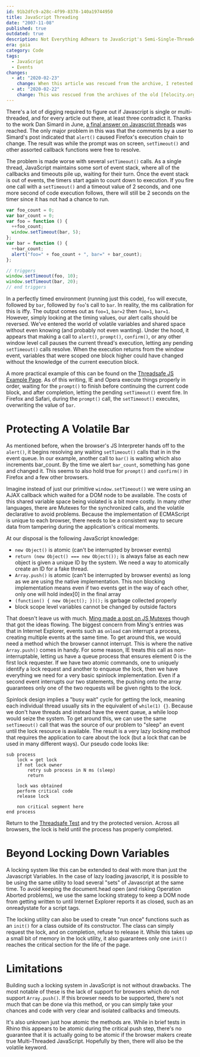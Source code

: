 ```yaml
---
id: 91b2dfc9-a28c-4f99-8378-140a19744950
title: JavaScript Threading
date: "2007-11-08"
published: true
outdated: true
description: Not Everything Adhears to JavaScript's Semi-Single-Threaded Model
era: gaia
category: Code
tags:
  - JavaScript
  - Events
changes:
  - at: "2020-02-23"
    change: When this article was rescued from the archive, I retested the example page. Safari and Firefox both handle this behavior correctly. So `prompt`, `confirm`, and `alert` away without running into stuff running weirdly in the background.
  - at: "2020-02-22"
    change: This was rescued from the archives of the old [felocity.org](https://web.archive.org/web/20071118102059/http://www.felocity.org/blog/article/javascripts_strange_threaded_nature/) site.
---
```


There's a lot of digging required to figure out if Javascript is single or multi-threaded, and for every article out there, at least three contradict it. Thanks to the work Dan Simard in June, [a final answer on Javascript threads](https://web.archive.org/web/20071118102059/http://www.javascriptkata.com/2007/06/12/ajax-javascript-and-threads-the-final-truth/) was reached. The only major problem in this was that the comments by a user to Simard's post indicated that `alert()` caused Firefox's execution chain to change. The result was while the prompt was on screen, `setTimeout()` and other assorted callback functions were free to resolve.

The problem is made worse with several `setTimeout()` calls. As a single thread, JavaScript maintains some sort of event stack, where all of the callbacks and timeouts pile up, waiting for their turn. Once the event stack is out of events, the timers start again to count down to execution. If you fire one call with a `setTimeout()` and a timeout value of 2 seconds, and one more second of code execution follows, there will still be 2 seconds on the timer since it has not had a chance to run.

```js
var foo_count = 0;
var bar_count = 0;
var foo = function () {
  ++foo_count;
  window.setTimeout(bar, 5);
};
var bar = function () {
  ++bar_count;
  alert("foo=" + foo_count + ", bar=" + bar_count);
};

// triggers
window.setTimeout(foo, 10);
window.setTimeout(bar, 20);
// end triggers
```

In a perfectly timed environment (running just this code), `foo` will execute, followed by `bar`, followed by `foo`'s call to `bar`. In reality, the ms calibration for this is iffy. The output comes out as `foo=1`, `bar=2` then `foo=1`, `bar=1`. However, simply looking at the timing values, our alert calls should be reversed. We've entered the world of volatile variables and shared space without even knowing (and probably not even wanting). Under the hood, it appears that making a call to `alert()`, `prompt()`, `confirm()`, or any other window level call pauses the current thread's execution, letting any pending `setTimeout()` calls resolve. When the execution returns from the window event, variables that were scoped one block higher could have changed without the knowledge of the current execution block.

A more practical example of this can be found on the [Threadsafe JS Example Page](/images/posts/threading-in-javascript/test-page.html). As of this writing, IE and Opera execute things properly in order, waiting for the `prompt()` to finish before continuing the current code block, and after completion, letting the pending `setTimeout()` event fire. In Firefox and Safari, during the `prompt()` call, the `setTimeout()` executes, overwriting the value of `bar`.

# Protecting A Volatile Bar

As mentioned before, when the browser's JS Interpreter hands off to the `alert()`, it begins resolving any waiting `setTimeout()` calls that in in the event queue. In our example, another call to `bar()` is waiting which also increments bar_count. By the time we alert `bar_count`, something has gone and changed it. This seems to also hold true for `prompt()` and `confirm()` in Firefox and a few other browsers.

Imagine instead of just our primitive `window.setTimeout()` we were using an AJAX callback which waited for a DOM node to be available. The costs of this shared variable space being violated is a bit more costly. In many other languages, there are Mutexes for the synchronized calls, and the volatile declarative to avoid problems. Because the implementation of ECMAScript is unique to each browser, there needs to be a consistent way to secure data from tampering during the application's critical moments.

At our disposal is the following JavaScript knowledge:

- `new Object()` is atomic (can't be interrupted by browser events)
- `return (new Object() === new Object());` is always false as each new object is given a unique ID by the system. We need a way to atomically create an ID for a fake thread.
- `Array.push()` is atomic (can't be interrupted by browser events) as long as we are using the native implementation. This non blocking implementation means even if two events get in the way of each other, only one will hold index[0] in the final array
- `(function() { new Object(); })();` is garbage collected properly
- block scope level variables cannot be changed by outside factors

That doesn't leave us with much. [Ming made a post on JS Mutexes](https://web.archive.org/web/20071118102059/http://my2iu.blogspot.com/2006/10/javascript-mutexes-2.html) though that got the ideas flowing. The biggest concern from Ming's entries was that in Internet Explorer, events such as `onload` can interrupt a process, creating multiple events at the same time. To get around this, we would need a method which the browser cannot interrupt. This is where the native `Array.push()` comes in handy. For some reason, IE treats this call as non-interruptable, letting us have a queue process that ensures element 0 is the first lock requester. If we have two atomic commands, one to uniquely identify a lock request and another to enqueue the lock, then we have everything we need for a very basic spinlock implementation. Even if a second event interrupts our two statements, the pushing onto the array guarantees only one of the two requests will be given rights to the lock.

Spinlock design implies a "busy wait" cycle for getting the lock, meaning each individual thread usually sits in the equivalent of `while(1) {}`. Because we don't have threads and instead have the event queue, a while loop would seize the system. To get around this, we can use the same `setTimeout()` call that was the source of our problem to "sleep" an event until the lock resource is available. The result is a very lazy locking method that requires the application to care about the lock (but a lock that can be used in many different ways). Our pseudo code looks like:

```
sub process
    lock = get lock
    if not lock owner
        retry sub process in N ms (sleep)
        return

    lock was obtained
    perform critical code
    release lock

    non critical segment here
end process
```

Return to the [Threadsafe Test](/images/posts/threading-in-javascript/test-page.html) and try the protected version. Across all browsers, the lock is held until the process has properly completed.

# Beyond Locking Down Variables

A locking system like this can be extended to deal with more than just the Javascript Variables. In the case of lazy loading javascript, it is possible to be using the same utility to load several "sets" of Javascript at the same time. To avoid keeping the document.head open (and risking Operation Aborted problems), we use the same locking strategy to keep a DOM node from getting written to until Internet Explorer reports it as closed, such as an onreadystate for a script tags.

The locking utility can also be used to create "run once" functions such as an `init()` for a class outside of its constructor. The class can simply request the lock, and on completion, refuse to release it. While this takes up a small bit of memory in the lock utility, it also guarantees only one `init()` reaches the critical section for the life of the page.

# Limitations

Building such a locking system in JavaScript is not without drawbacks. The most notable of these is the lack of support for browsers which do not support `Array.push()`. If this browser needs to be supported, there's not much that can be done via this method, or you can simply take your chances and code with very clear and isolated callbacks and timeouts.

It's also unknown just how atomic the methods are. While in brief tests in Rhino this appears to be atomic during the critical push step, there's no guarantee that it is actually going to be atomic if the browser makers create true Multi-Threaded JavaScript. Hopefully by then, there will also be the volatile keyword.
